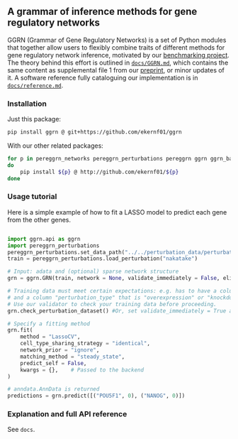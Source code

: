 ## A grammar of inference methods for gene regulatory networks

GGRN (Grammar of Gene Regulatory Networks) is a set of Python modules that together allow users to flexibly combine traits of different methods for gene regulatory network inference, motivated by our [benchmarking project](https://github.com/ekernf01/perturbation_benchmarking). The theory behind this effort is outlined in [`docs/GGRN.md`](https://github.com/ekernf01/ggrn/blob/main/docs/GGRN.md), which contains the same content as supplemental file 1 from our [preprint](https://www.biorxiv.org/content/10.1101/2023.07.28.551039v1), or minor updates of it. A software reference fully cataloguing our implementation is in [`docs/reference.md`](https://github.com/ekernf01/ggrn/blob/main/docs/reference.md).

### Installation

Just this package:

```bash
pip install ggrn @ git+https://github.com/ekernf01/ggrn
```

With our other related packages:

```bash
for p in pereggrn_networks pereggrn_perturbations pereggrn ggrn ggrn_backend2 geneformer_embeddings
do
    pip install ${p} @ http://github.com/ekernf01/${p}
done
```

### Usage tutorial

Here is a simple example of how to fit a LASSO model to predict each gene from the other genes. 

```python

import ggrn.api as ggrn
import pereggrn_perturbations
pereggrn_perturbations.set_data_path("../../perturbation_data/perturbations")
train = pereggrn_perturbations.load_perturbation("nakatake")

# Input: adata and (optional) sparse network structure
grn = ggrn.GRN(train, network = None, validate_immediately = False, eligible_regulators = train.var_names) 

# Training data must meet certain expectations: e.g. has to have a column "perturbation" specifying which gene is perturbed
# and a column "perturbation_type" that is "overexpression" or "knockdown" or "knockout".
# Use our validator to check your training data before proceeding.  
grn.check_perturbation_dataset() #Or, set validate_immediately = True above

# Specify a fitting method
grn.fit(
    method = "LassoCV",
    cell_type_sharing_strategy = "identical",
    network_prior = "ignore",
    matching_method = "steady_state",
    predict_self = False,   
    kwargs = {},    # Passed to the backend
)

# anndata.AnnData is returned
predictions = grn.predict([("POU5F1", 0), ("NANOG", 0)])
```

### Explanation and full API reference

See `docs`.
